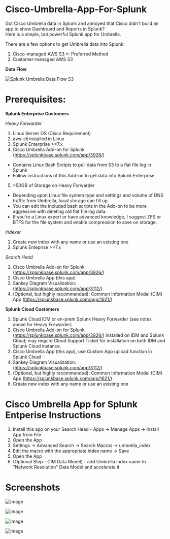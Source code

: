 # Cisco-Umbrella-App-For-Splunk

Got Cisco Umbrella data in Splunk and annoyed that Cisco didn't build an app to show Dashboard and Reports in Splunk?  
Here is a simple, but powerful Splunk app for Umbrella.  

There are a few options to get Umbrella data into Splunk:
1. Cisco-managed AWS S3  <- Preferred Method
2. Customer-managed AWS S3

**Data Flow**

![Splunk Umbrella Data Flow S3](https://user-images.githubusercontent.com/20860518/120950530-f80ff200-c714-11eb-8ec7-aac6fa28f1af.png)


# Prerequisites:

**Splunk Enterprise Customers**

*Heavy Forwarder*

1. Linux Server OS (Cisco Requirement)
2. aws-cli installed in Linux
3. Splunk Enterprise >=7.x
4. Cisco Umbrella Add-on for Splunk (https://splunkbase.splunk.com/app/3926/)
  - Contains Linux Bash Scripts to pull data from S3 to a flat file log in Splunk
  - Follow instructions of this Add-on to get data into Splunk Enterprise
5. \>50GB of Storage on Heavy Forwarder
  - Depending upon Linux file system type and settings and volume of DNS traffic from Umbrella, local storage can fill up.
  - You can edit the included bash scripts in the Add-on to be more aggressive with deleting old flat file log data.
  - If you're a Linux expert or have advanced knowledge, I suggest ZFS or BTFS for the file system and enable compression to save on storage.


*Indexer*

1. Create new index with any name or use an existing one
2. Splunk Enteprise >=7.x

*Search Head*

1. Cisco Umbrella Add-on for Splunk (https://splunkbase.splunk.com/app/3926/)
2. Cisco Umbrella App (this app)
3. Sankey Diagram Visualization: (https://splunkbase.splunk.com/app/3112/)
4. (Optional, but highly recommended): Common Information Model (CIM) App (https://splunkbase.splunk.com/app/1621/)


**Splunk Cloud Customers**
1. Splunk Cloud IDM or on-prem Splunk Heavy Forwarder (see notes above for Heavy Forwarder)
2. Cisco Umbrella Add-on for Splunk (https://splunkbase.splunk.com/app/3926/) installed on IDM and Splunk Cloud; may require Cloud Support Ticket for installation on both IDM and Splunk Cloud instance.
3. Cisco Umbrella App (this app), use Custom App upload function in Splunk Cloud
4. Sankey Diagram Visualization: (https://splunkbase.splunk.com/app/3112/)
5. (Optional, but highly recommended): Common Information Model (CIM) App (https://splunkbase.splunk.com/app/1621/)
6. Create new index with any name or use an existing one

# Cisco Umbrella App for Splunk Entperise Instructions
1. Install this app on your Search Head - Apps -> Manage Apps -> Install App from File
2. Open the App 
3. Settings -> Advanced Search -> Search Macros -> umbrella_index
4. Edit the macro with the appropriate index name -> Save
5. Open the App
6. (Optional Step - CIM Data Model) - add Umbrella index name to "Network Resolution" Data Model and accelerate it

# Screenshots

![image](https://user-images.githubusercontent.com/20860518/120951777-99984300-c717-11eb-8e10-bce77448d3fe.png)

![image](https://user-images.githubusercontent.com/20860518/120951822-b59be480-c717-11eb-8204-5664551744eb.png)

![image](https://user-images.githubusercontent.com/20860518/120951948-03b0e800-c718-11eb-8805-7c7a3a561dc4.png)

![image](https://user-images.githubusercontent.com/20860518/120952435-06600d00-c719-11eb-930f-d25f5795b391.png)



